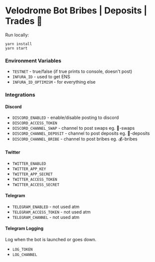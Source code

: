 # Velodrome Bot Bribes | Deposits | Trades 🚴

Run locally:

```
yarn install
yarn start
```

### Environment Variables

- `TESTNET` - true/false (if true prints to console, doesn't post)
- `INFURA_ID` - used to get ENS
- `INFURA_ID_OPTIMISM` - for everything else

### Integrations

#### Discord

- `DISCORD_ENABLED` - enable/disable posting to discord
- `DISCORD_ACCESS_TOKEN`
- `DISCORD_CHANNEL_SWAP` - channel to post swaps eg. 🔁-swaps
- `DISCORD_CHANNEL_DEPOSIT` - channel to post deposits eg. 📩-deposits
- `DISCORD_CHANNEL_BRIBE` - channel to post bribes eg. 💰-bribes

#### Twitter

- `TWITTER_ENABLED`
- `TWITTER_APP_KEY`
- `TWITTER_APP_SECRET`
- `TWITTER_ACCESS_TOKEN`
- `TWITTER_ACCESS_SECRET`

#### Telegram

- `TELEGRAM_ENABLED` - not used atm
- `TELEGRAM_ACCESS_TOKEN` - not used atm
- `TELEGRAM_CHANNEL` - not used atm

#### Telegram Logging

Log when the bot is launched or goes down.

- `LOG_TOKEN`
- `LOG_CHANNEL`

